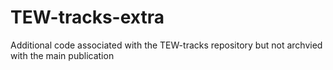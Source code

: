 # TEW-tracks-extra
Additional code associated with the TEW-tracks repository but not archvied with the main publication
